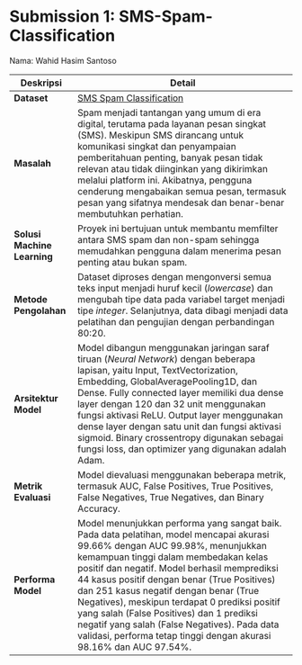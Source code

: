 # Submission 1: SMS-Spam-Classification

Nama: Wahid Hasim Santoso

| **Deskripsi**               | **Detail**                                                                                                                                                                                                                                                                                                                                                                                                                                                                                                                        |
| --------------------------- | --------------------------------------------------------------------------------------------------------------------------------------------------------------------------------------------------------------------------------------------------------------------------------------------------------------------------------------------------------------------------------------------------------------------------------------------------------------------------------------------------------------------------------- |
| **Dataset**                 | [SMS Spam Classification](https://www.kaggle.com/datasets/thedevastator/sms-spam-collection-a-more-diverse-dataset)                                                                                                                                                                                                                                                                                                                                                                                                               |
| **Masalah**                 | Spam menjadi tantangan yang umum di era digital, terutama pada layanan pesan singkat (SMS). Meskipun SMS dirancang untuk komunikasi singkat dan penyampaian pemberitahuan penting, banyak pesan tidak relevan atau tidak diinginkan yang dikirimkan melalui platform ini. Akibatnya, pengguna cenderung mengabaikan semua pesan, termasuk pesan yang sifatnya mendesak dan benar-benar membutuhkan perhatian.                                                                                                                     |
| **Solusi Machine Learning** | Proyek ini bertujuan untuk membantu memfilter antara SMS spam dan non-spam sehingga memudahkan pengguna dalam menerima pesan penting atau bukan spam.                                                                                                                                                                                                                                                                                                                                                                             |
| **Metode Pengolahan**       | Dataset diproses dengan mengonversi semua teks input menjadi huruf kecil (_lowercase_) dan mengubah tipe data pada variabel target menjadi tipe _integer_. Selanjutnya, data dibagi menjadi data pelatihan dan pengujian dengan perbandingan 80:20.                                                                                                                                                                                                                                                                               |
| **Arsitektur Model**        | Model dibangun menggunakan jaringan saraf tiruan (_Neural Network_) dengan beberapa lapisan, yaitu Input, TextVectorization, Embedding, GlobalAveragePooling1D, dan Dense. Fully connected layer memiliki dua dense layer dengan 120 dan 32 unit menggunakan fungsi aktivasi ReLU. Output layer menggunakan dense layer dengan satu unit dan fungsi aktivasi sigmoid. Binary crossentropy digunakan sebagai fungsi loss, dan optimizer yang digunakan adalah Adam.                                                                |
| **Metrik Evaluasi**         | Model dievaluasi menggunakan beberapa metrik, termasuk AUC, False Positives, True Positives, False Negatives, True Negatives, dan Binary Accuracy.                                                                                                                                                                                                                                                                                                                                                                                |
| **Performa Model**          | Model menunjukkan performa yang sangat baik. Pada data pelatihan, model mencapai akurasi 99.66% dengan AUC 99.98%, menunjukkan kemampuan tinggi dalam membedakan kelas positif dan negatif. Model berhasil memprediksi 44 kasus positif dengan benar (True Positives) dan 251 kasus negatif dengan benar (True Negatives), meskipun terdapat 0 prediksi positif yang salah (False Positives) dan 1 prediksi negatif yang salah (False Negatives). Pada data validasi, performa tetap tinggi dengan akurasi 98.16% dan AUC 97.54%. |
